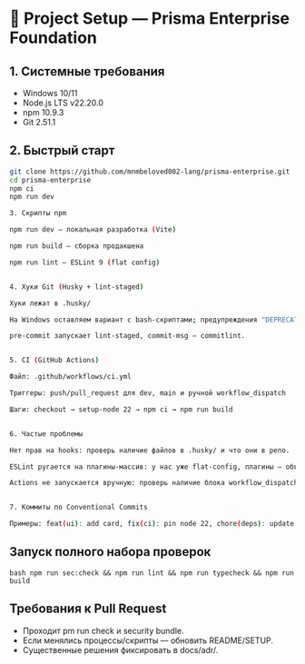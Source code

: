 # 🧭 Project Setup — Prisma Enterprise Foundation

## 1. Системные требования

- Windows 10/11
- Node.js LTS v22.20.0
- npm 10.9.3
- Git 2.51.1

## 2. Быстрый старт

```bash
git clone https://github.com/mnmbeloved002-lang/prisma-enterprise.git
cd prisma-enterprise
npm ci
npm run dev

3. Скрипты npm

npm run dev — локальная разработка (Vite)

npm run build — сборка продакшена

npm run lint — ESLint 9 (flat config)


4. Хуки Git (Husky + lint-staged)

Хуки лежат в .husky/

На Windows оставляем вариант с bash-скриптами; предупреждения "DEPRECATED" допустимы (v9).

pre-commit запускает lint-staged, commit-msg — commitlint.


5. CI (GitHub Actions)

Файл: .github/workflows/ci.yml

Триггеры: push/pull_request для dev, main и ручной workflow_dispatch

Шаги: checkout → setup-node 22 → npm ci → npm run build


6. Частые проблемы

Нет прав на hooks: проверь наличие файлов в .husky/ и что они в репо.

ESLint ругается на плагины-массив: у нас уже flat-config, плагины — объект.

Actions не запускается вручную: проверь наличие блока workflow_dispatch в ci.yml.


7. Коммиты по Conventional Commits

Примеры: feat(ui): add card, fix(ci): pin node 22, chore(deps): update.

```

## Запуск полного набора проверок

`bash
npm run sec:check && npm run lint && npm run typecheck && npm run build
`

## Требования к Pull Request

- Проходит
  pm run check и security bundle.
- Если менялись процессы/скрипты — обновить README/SETUP.
- Существенные решения фиксировать в docs/adr/.
